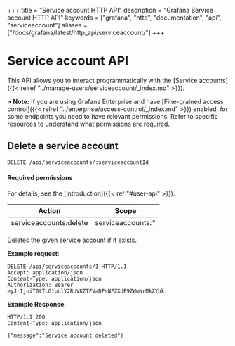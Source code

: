+++
title = "Service account HTTP API"
description = "Grafana Service account HTTP API"
keywords = ["grafana", "http", "documentation", "api", "serviceaccount"]
aliases = ["/docs/grafana/latest/http_api/serviceaccount/"]
+++

# Service account API

This API allows you to interact programmatically with the [Service accounts]({{< relref "../manage-users/serviceaccount/_index.md" >}}).

**> Note:** If you are using Grafana Enterprise and have [Fine-grained access control]({{< relref "../enterprise/access-control/_index.md" >}}) enabled, for some endpoints you need to have relevant permissions. Refer to specific resources to understand what permissions are required.

## Delete a service account

`DELETE /api/serviceaccounts/:serviceaccountId`

#### Required permissions

For details, see the [introduction]({{< ref "#user-api" >}}).

| Action                 | Scope              |
| ---------------------- | ------------------ |
| serviceaccounts:delete | serviceaccounts:\* |

Deletes the given service account if it exists.

**Example request**:

```http
DELETE /api/serviceaccounts/1 HTTP/1.1
Accept: application/json
Content-Type: application/json
Authorization: Bearer eyJrIjoiT0tTcG1pUlY2RnVKZTFVaDFsNFZXdE9ZWmNrMkZYbk
```

**Example Response**:

```http
HTTP/1.1 200
Content-Type: application/json

{"message":"Service account deleted"}
```
